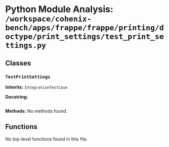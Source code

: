 # Python Module Analysis: `/workspace/cohenix-bench/apps/frappe/frappe/printing/doctype/print_settings/test_print_settings.py`

## Classes

### `TestPrintSettings`
**Inherits:** `IntegrationTestCase`


**Docstring:**
```

```

**Methods:**
No methods found.




## Functions

No top-level functions found in this file.
